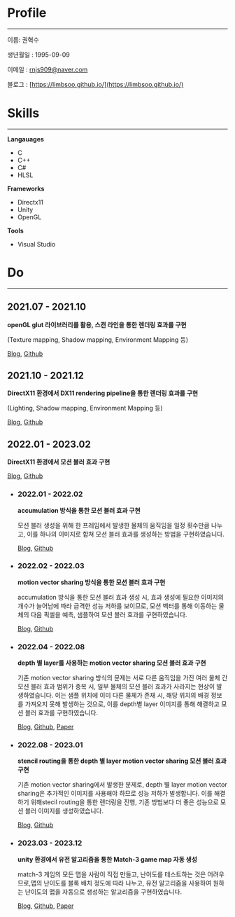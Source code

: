 # Profile
___

이름: 권혁수

생년월일 : 1995-09-09

이메일 : rnjs909@naver.com

블로그 : [https://limbsoo.github.io/](https://limbsoo.github.io/)

#  Skills
___
**Langauages**
- C
- C++ 
- C# 
- HLSL

**Frameworks**
- Directx11
- Unity
- OpenGL

**Tools**
- Visual Studio

#  Do
___

## 2021.07 - 2021.10 

**openGL glut 라이브러리를 활용, 스캔 라인을 통한 렌더링 효과를 구현**

(Texture mapping, Shadow mapping, Environment Mapping 등)
	
[Blog](https://limbsoo.github.io/tags/opengl/), [Github](https://github.com/limbsoo/openGL)
 
## 2021.10 - 2021.12  	

**DirectX11 환경에서 DX11 rendering pipeline을 통한 렌더링 효과를 구현**

(Lighting, Shadow mapping, Environment Mapping 등)

[Blog](https://limbsoo.github.io/tags/tutorial/),  [Github](https://github.com/limbsoo/DirectX11)


## 2022.01 - 2023.02  

**DirectX11 환경에서 모션 블러 효과 구현** 

[Blog](https://limbsoo.github.io/tags/motionblur/),  [Github](https://github.com/limbsoo/DirectX11)


- ### 2022.01 - 2022.02  

	**accumulation 방식을 통한 모션 블러 효과 구현** 


	모션 블러 생성을 위해 한 프레임에서 발생한 물체의 움직임을 일정 횟수만큼 나누고, 이를 하나의 이미지로 합쳐 모션 블러 효과를 생성하는 방법을 구현하였습니다.

	[Blog](https://limbsoo.github.io/posts/DX11-Motion-Blur-using-Accumulation-method/),  [Github](https://github.com/limbsoo/DirectX11/tree/master/accumulation_motionblur)
	

- ### 2022.02 - 2022.03  

	**motion vector sharing 방식을 통한 모션 블러 효과 구현**  


	accumulation 방식을 통한 모션 블러 효과 생성 시, 효과 생성에 필요한 이미지의 개수가 늘어남에 따라 급격한 성능 저하를 보이므로, 모션 벡터를 통해 이동하는 물체의 다음 픽셀을 예측, 샘플하여 모션 블러 효과를 구현하였습니다.
	
	[Blog](https://limbsoo.github.io/posts/DX11-Motion-Blur-using-motion-vector-sharing/),  [Github](https://github.com/limbsoo/DirectX11/tree/master/sharing_motionvector_motionblur)


- ### 2022.04 - 2022.08  

	**depth 별 layer를 사용하는 motion vector sharing 모션 블러 효과 구현** 


	기존 motion vector sharing 방식의 문제는 서로 다른 움직임을 가진 여러 물체 간 모션 블러 효과 범위가 중복 시, 일부 물체의 모션 블러 효과가 사라지는 현상이 발생하였습니다. 이는 샘플 위치에 이미 다른 물체가 존재 시, 해당 위치의 배경 정보를 가져오지 못해 발생하는 것으로, 이를 depth별 layer 이미지를 통해 해결하고 모션 블러 효과를 구현하였습니다.
	
	[Blog](https://limbsoo.github.io/posts/DX11-Motion-Blur-using-depth-peeling-layer/),  [Github](https://github.com/limbsoo/DirectX11/tree/master/depthpeeling_motionblur),   [Paper](https://www.dbpia.co.kr/journal/articleDetail?nodeId=NODE11509126)


- ### 2022.08 - 2023.01  

	**stencil routing을 통한 depth 별 layer motion vector sharing 모션 블러 효과 구현**


	기존 motion vector sharing에서 발생한 문제로, depth 별 layer motion vector sharing은 추가적인 이미지를 사용해야 하므로 성능 저하가 발생합니다. 이를 해결하기 위해stecil routing을 통한 렌더링을 진행, 기존 방법보다 더 좋은 성능으로 모션 블러 이미지를 생성하였습니다.
	
	[Blog](https://limbsoo.github.io/posts/DX11-Motion-Blur-stencil-routing/),  [Github](https://github.com/limbsoo/DirectX11/tree/master/depthpeeling_motionblur)


- ### 2023.03 - 2023.12 

	**unity 환경에서 유전 알고리즘을 통한 Match-3 game map 자동 생성**


	match-3 게임의 모든 맵을 사람이 직접 만들고, 난이도를 테스트하는 것은 어려우므로,맵의 난이도를 블록 배치 정도에 따라 나누고, 유전 알고리즘을 사용하여 원하는 난이도의 맵을 자동으로 생성하는 알고리즘을 구현하였습니다.


	[Blog](https://limbsoo.github.io/tags/match-3game/),  [Github](https://github.com/limbsoo/3match_genetic-algorithm_unity), [Paper](https://www.riss.kr/search/detail/DetailView.do?p_mat_type=be54d9b8bc7cdb09&control_no=d8e251ece4ddc0ecffe0bdc3ef48d419&keyword=%EB%B8%94%EB%A1%9D%20%EB%B0%B0%EC%B9%98)


